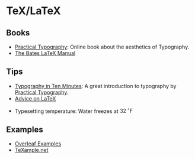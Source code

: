 TeX/LaTeX
=========

Books
-----

 - [Practical Typography][practical-typography]:
   Online book about the aesthetics of Typography.
 - [The Bates LaTeX Manual](https://www.bates.edu/mathematics/resources/latex-manual/)

[practical-typography]:	http://practicaltypography.com/

Tips
----

 - [Typography in Ten Minutes][typography-article]:
   A great introduction to typography by [Practical Typography][practical-typography].
 - [Advice on LaTeX](https://github.com/dspinellis/latex-advice)


[typography-article]:	http://practicaltypography.com/typography-in-ten-minutes.html

 - Typesetting temperature:
    Water freezes at $32\,^{\circ}\mathrm{F}$


Examples
--------

 - [Overleaf Examples](https://www.overleaf.com/latex/examples/)
 - [TeXample.net](http://texample.net/)
